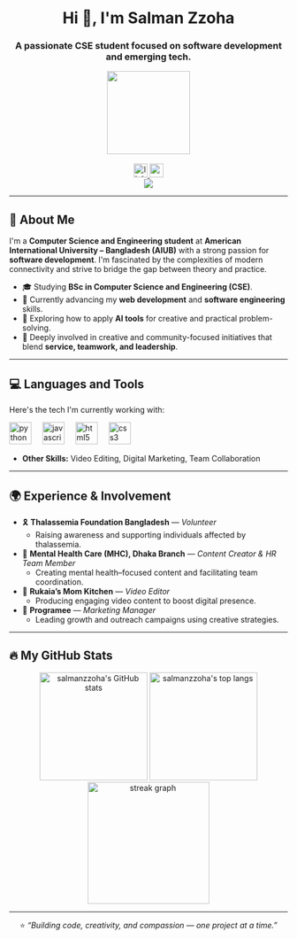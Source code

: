 <h1 align="center">Hi 👋, I'm Salman Zzoha</h1>
<h3 align="center">A passionate CSE student focused on software development and emerging tech.</h3>

<div align="center">
  <img height="150" src="https://media.giphy.com/media/M9gbBd9nbDrOTu1Mqx/giphy.gif" />
</div>

<br>

<div align="center">
  <a href="https://www.linkedin.com/in/salmanzzoha" target="_blank">
    <img src="https://img.shields.io/static/v1?message=LinkedIn&logo=linkedin&label=&color=0077B5&logoColor=white&labelColor=&style=for-the-badge" height="25" alt="linkedin logo" />
  </a>
  <a href="mailto:salmanzoha962@gmail.com" target="_blank">
    <img src="https://img.shields.io/static/v1?message=Email&logo=gmail&label=&color=D14836&logoColor=white&labelColor=&style=for-the-badge" height="25" alt="gmail logo" />
  </a>
</div>

<div align="center">
  <img src="https://visitor-badge.laobi.icu/badge?page_id=salmanzzoha.salmanzzoha&" />
</div>

---

## 🧠 About Me

I'm a **Computer Science and Engineering student** at **American International University – Bangladesh (AIUB)** with a strong passion for **software development**. I'm fascinated by the complexities of modern connectivity and strive to bridge the gap between theory and practice.

* 🎓 Studying **BSc in Computer Science and Engineering (CSE)**.
* 🌱 Currently advancing my **web development** and **software engineering** skills.
* 🚀 Exploring how to apply **AI tools** for creative and practical problem-solving.
* 🤝 Deeply involved in creative and community-focused initiatives that blend **service, teamwork, and leadership**.

---

## 💻 Languages and Tools

Here's the tech I'm currently working with:

<div align="left">
  <img src="https://cdn.jsdelivr.net/gh/devicons/devicon/icons/python/python-original-wordmark.svg" height="40" alt="python logo" />
  <img width="12" />
  <img src="https://cdn.jsdelivr.net/gh/devicons/devicon/icons/javascript/javascript-original.svg" height="40" alt="javascript logo" />
  <img width="12" />
  <img src="https://cdn.jsdelivr.net/gh/devicons/devicon/icons/html5/html5-original-wordmark.svg" height="40" alt="html5 logo" />
  <img width="12" />
  <img src="https://cdn.jsdelivr.net/gh/devicons/devicon/icons/css3/css3-original-wordmark.svg" height="40" alt="css3 logo" />
</div>

* **Other Skills:** Video Editing, Digital Marketing, Team Collaboration

---

## 🌍 Experience & Involvement

* 🎗 **Thalassemia Foundation Bangladesh** — *Volunteer*
    * Raising awareness and supporting individuals affected by thalassemia.
* 🧠 **Mental Health Care (MHC), Dhaka Branch** — *Content Creator & HR Team Member*
    * Creating mental health–focused content and facilitating team coordination.
* 🍳 **Rukaia’s Mom Kitchen** — *Video Editor*
    * Producing engaging video content to boost digital presence.
* 💼 **Programee** — *Marketing Manager*
    * Leading growth and outreach campaigns using creative strategies.

---

## 🔥 My GitHub Stats

<div align="center">
  <img src="https://github-readme-stats.vercel.app/api?username=salmanzzoha&show_icons=true&locale=en&theme=tokyonight&hide_border=true" alt="salmanzzoha's GitHub stats" height="195" />
  <img src="https://github-readme-stats.vercel.app/api/top-langs/?username=salmanzzoha&layout=compact&locale=en&theme=tokyonight&hide_border=true" alt="salmanzzoha's top langs" height="195" />
  <br>
  <img src="https://streak-stats.demolab.com?user=salmanzzoha&locale=en&theme=tokyonight&hide_border=true&border_radius=5" height="220" alt="streak graph" />
</div>

---

<div align="center">
  ⭐ <i>“Building code, creativity, and compassion — one project at a time.”</i>
</div>
